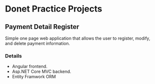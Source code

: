 # Donet Practice Projects

## Payment Detail Register

Simple one page web application that allows the user to register, modify, and delete payment information.

### Details
- Angular frontend.
- Asp.NET Core MVC backend.
- Entity Framwork ORM